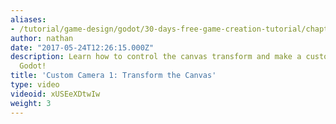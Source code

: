 ```yaml
---
aliases:
- /tutorial/game-design/godot/30-days-free-game-creation-tutorial/chapter1/2_custom_camera_in_godot_part_1_transform_the_canvas
author: nathan
date: "2017-05-24T12:26:15.000Z"
description: Learn how to control the canvas transform and make a custom camera in
  Godot!
title: 'Custom Camera 1: Transform the Canvas'
type: video
videoid: xUSEeXDtwIw
weight: 3
---
```

